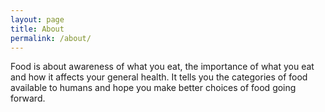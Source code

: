 ```yaml
---
layout: page
title: About
permalink: /about/
---
```


Food is about awareness of what you eat, the importance of what you eat and how it affects your general health. It tells you the categories of food available to humans and hope you make better choices of food going forward.